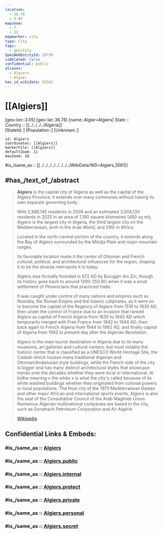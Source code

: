 ```yaml
---
location:
  - 36.78
  - 3.05
mapzoom:
  - 7
  - 12
mapmarker: city
type: City
tags:
  - geo/City
SpocWebEntityId: 28739
isDeleted: false
confidential: public
aliases:
  - Algiers
  - Algier
has_id_wikidata: Q3561
---
```


# [[Algiers]] 

[geo-lon::3.05] 
[geo-lat::36.78] 
[name::Algier=Algiers] 
State ::  
Country :: [[../../../../Algeria]]  
[StateId::] 
[Population::] 
[Unknown::] 


```leaflet
id: Algiers
coordinates: [[Algiers]] 
markerFile: [[Algiers]] 
defaultZoom: 11 
maxZoom: 18
```

#is_/same_as :: [[../../../../../../../../WikiData/WD~Algiers,3561]] 

## #has_/text_of_/abstract 

> **Algiers** is the capital city of Algeria as well as the capital of the Algiers Province; 
> it extends over many communes without having its own separate governing body. 
> 
> With 2,988,145 residents in 2008 and an estimated 3,004,130 residents in 2025 
> in an area of 1,190 square kilometres (460 sq mi), Algiers is the largest city in Algeria, 
> the third largest city on the Mediterranean, sixth in the Arab World, and 29th in Africa. 
> 
> Located in the north-central portion of the country, it extends along the Bay of Algiers 
> surrounded by the Mitidja Plain and major mountain ranges. 
> 
> Its favorable location made it the center of Ottoman 
> and French cultural, political, and architectural influences for the region, 
> shaping it to be the diverse metropolis it is today.
>
> Algiers was formally founded in 972 AD by Buluggin ibn Ziri, 
> though its history goes back to around 1200-250 BC 
> when it was a small settlement of Phoenicians that practiced trade. 
> 
> It was caught under control of many nations and empires such as Numidia, 
> the Roman Empire and the Islamic caliphates, 
> as it went on to become the capital of the Regency of Algiers from 1516 to 1830 AD, 
> then under the control of France due to an  invasion 
> that ranked Algiers as capital of French Algeria from 1830 to 1942 AD 
> which temporarily merged with Free France from 1942 to 1944 AD, 
> then back again to French Algeria from 1944 to 1962 AD, 
> and finally capital of Algeria from 1962 to present day after the Algerian Revolution.
>
> Algiers is the main tourist destination in Algeria due to its many museums, art galleries and cultural centers, but most notably the historic center that is classified as a UNESCO World Heritage Site, the Casbah which houses many traditional Algerian and Ottoman/Andalusian style buildings, while the French side of the city is bigger and has many distinct architectural styles that showcase trends over the decades whether they were local or international; Al bidha meaning « the white » is what the city's called because of its white washed buildings whether they originated from colonial powers or local populations. The Host city of the 1975 Mediterranean Games and other major African and international sports events, Algiers is also the seat of the Consultative Council of the Arab Maghreb Union. Numerous Algerian multinational companies are based in the city, such as Sonatrach Petroleum Corporation and Air Algérie.
>
> [Wikipedia](https://en.wikipedia.org/wiki/Algiers) 


## Confidential Links & Embeds: 

### #is_/same_as :: [Algiers](/_Standards/Earth/Continent/Africa/Africa~North/Algeria/provinces~Algeria/Alger/City/Algiers.md) 

### #is_/same_as :: [Algiers.public](/_public/Earth/Continent/Africa/Africa~North/Algeria/provinces~Algeria/Alger/City/Algiers.public.md) 

### #is_/same_as :: [Algiers.internal](/_internal/Earth/Continent/Africa/Africa~North/Algeria/provinces~Algeria/Alger/City/Algiers.internal.md) 

### #is_/same_as :: [Algiers.protect](/_protect/Earth/Continent/Africa/Africa~North/Algeria/provinces~Algeria/Alger/City/Algiers.protect.md) 

### #is_/same_as :: [Algiers.private](/_private/Earth/Continent/Africa/Africa~North/Algeria/provinces~Algeria/Alger/City/Algiers.private.md) 

### #is_/same_as :: [Algiers.personal](/_personal/Earth/Continent/Africa/Africa~North/Algeria/provinces~Algeria/Alger/City/Algiers.personal.md) 

### #is_/same_as :: [Algiers.secret](/_secret/Earth/Continent/Africa/Africa~North/Algeria/provinces~Algeria/Alger/City/Algiers.secret.md)

